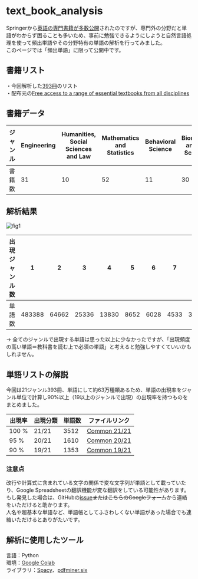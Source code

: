 # text_book_analysis
Springerから[英語の専門書籍が多数公開](https://www.springernature.com/gp/librarians/news-events/all-news-articles/industry-news-initiatives/free-access-to-textbooks-for-institutions-affected-by-coronaviru/17855960)されたのですが、専門外の分野だと単語がわからず困ることも多いため、事前に勉強できるようにしようと自然言語処理を使って頻出単語やその分野特有の単語の解析を行ってみました。  
このページでは「頻出単語」に限って公開中です。
  
## 書籍リスト
・今回解析した[393冊](https://github.com/TOOOOOOMY/text_book_analysis/blob/master/Free%2BEnglish%2Btextbooks.csv)のリスト  
・配布元の[Free access to a range of essential textbooks from all disciplines](https://www.springernature.com/gp/librarians/news-events/all-news-articles/industry-news-initiatives/free-access-to-textbooks-for-institutions-affected-by-coronaviru/17855960)
  
  
## 書籍データ
| ジャンル | Engineering | Humanities, Social Sciences and Law | Mathematics and Statistics | Behavioral Science | Biomedical and Life Sciences | Chemistry and Materials Science | Medicine | Business and Economics | Earth and Environmental Science | Physics and Astronomy | Computer Science | Behavioral Science and Psychology | Energy | Business and Management | Religion and Philosophy | Economics and Finance | Education | Law and Criminology | Social Sciences | Literature, Cultural and Media Studies | Intelligent Technologies and Robotics |
|---|---|---|---|---|---|---|---|---|---|---|---|---|---|---|---|---|---|---|---|---|---|
| 書籍数 | 31 | 10 | 52 | 11 | 30 | 31 | 8 | 15 | 10 | 41 | 51 | 10 | 10 | 25 | 10 | 5 | 9 | 9 | 9 | 9 | 7 |
  
  
## 解析結果
![fig1](https://user-images.githubusercontent.com/45617592/81488644-68480c00-92a6-11ea-85fa-19db01c96fbf.png)  
  
| 出現ジャンル数 | 1 | 2 | 3 | 4 | 5 | 6 | 7 | 8 | 9 | 10 | 11 | 12 | 13 | 14 | 15 | 16 | 17 | 18 | 19 | 20 | 21 |
|---|---|---|---|---|---|---|---|---|---|---|---|---|---|---|---|---|---|---|---|---|---|
|単語数| 483388 | 64662 | 25336 | 13830 | 8652 | 6028 | 4533 | 3529 | 2930 | 2378 | 2040 | 1849 | 1688 | 1437 | 1338 | 1265 | 1221 | 1162 | 1386 | 1630 | 3668 |
  
→
全てのジャンルで出現する単語は思った以上に少なかったですが、「出現頻度の高い単語＝教科書を読む上で必須の単語」と考えると勉強しやすくていいかもしれません。
  
## 単語リストの解説
今回は21ジャンル393冊、単語にして約63万種類あるため、単語の出現率をジャンル単位で計算し90%以上（19以上のジャンルで出現）の出現率を持つものをまとめました。
  
|出現率  |出現分類  | 単語数 | ファイルリンク |
|---|---|---|---|
|100 %| 21/21 | 3512 | [Common 21/21](https://docs.google.com/spreadsheets/d/1e99DbmBRLsQP073bfnXxPmM1TaD6jPzQpMEiVGuoA0o/edit?usp=sharing) |
| 95 %| 20/21 | 1610 | [Common 20/21](https://docs.google.com/spreadsheets/d/1DGoYGkHHtz4ZaUBWVltsJbkSYE9l4HPcCwwwLtCz47c/edit?usp=sharing) |
| 90 %| 19/21 | 1353 | [Common 19/21](https://docs.google.com/spreadsheets/d/1kVb9K8UWWfUE4DjAVS67-FPjlPfPjUumocPakwqda0o/edit?usp=sharing) |
  
  
### 注意点
改行や計算式に含まれている文字の関係で変な文字列が単語として載っていたり、Google Spreadsheetの翻訳機能が変な翻訳をしている可能性があります。  
もし発見した場合は、GitHubの[issue](https://github.com/TOOOOOOMY/text_book_analysis/issues/1)~~またはこちらのGoogleフォーム~~から連絡をいただけると助かります。  
人名や超基本な単語など、単語帳としてふさわしくない単語があった場合でも連絡いただけるとありがたいです。
  
  
## 解析に使用したツール
言語：Python  
環境：[Google Colab](https://colab.research.google.com/notebooks/intro.ipynb)  
ライブラリ：[Spacy](https://spacy.io/)、[pdfminer.six](https://github.com/pdfminer/pdfminer.six)

